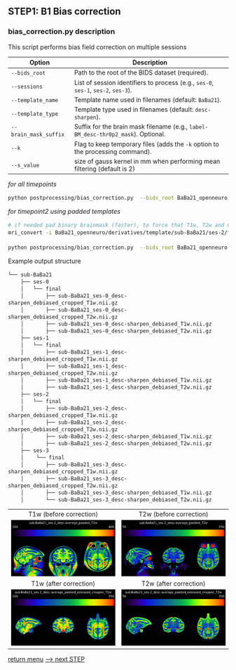 ## STEP1: B1 Bias correction

### bias_correction.py description

This script performs bias field correction on multiple sessions

| Option                | Description                                                                        |
| --------------------- |------------------------------------------------------------------------------------|
| `--bids_root`         | Path to the root of the BIDS dataset (required).                                   |
| `--sessions`          | List of session identifiers to process (e.g., `ses-0`, `ses-1`, `ses-2`, `ses-3`). |
| `--template_name`     | Template name used in filenames (default: `BaBa21`).                               |
| `--template_type`     | Template type used in filenames (default: `desc-sharpen`).                         |
| `--brain_mask_suffix` | Suffix for the brain mask filename (e.g., `label-BM_desc-thr0p2_mask`). Optional.         |
| `--k`                 | Flag to keep temporary files (adds the `-k` option to the processing command).     |
| `--s_value`           | size of gauss kernel in mm when performing mean filtering (default is 2)           |

_for all timepoints_
```bash
python postprocessing/bias_correction.py  --bids_root BaBa21_openneuro --sessions ses-0 ses-1 ses-2 ses-3
```

_for timepoint2 using padded templates_
```bash
# if needed pad binary brainmask (faster), to force that T1w, T2w and mask to have the same dimensions (else regenerate TPM using padded T1w as target)
mri_convert -i BaBa21_openneuro/derivatives/template/sub-BaBa21/ses-2/final/sub-BaBa21_ses-2_label-BM_desc-thr0p2_mask.nii.gz -o BaBa21_openneuro/derivatives/template/sub-BaBa21/ses-2/final/sub-BaBa21_ses-2_label-BM_desc-thr0p2_padded_mask.nii.gz -rl BaBa21_openneuro/derivatives/template/sub-BaBa21/ses-2/final/sub-BaBa21_ses-2_desc-average_padded_T1w.nii.gz 

python postprocessing/bias_correction.py  --bids_root BaBa21_openneuro --template_type desc-average_padded --brain_mask_suffix label-BM_desc-thr0p2_padded_mask --sessions ses-2
```

Example output structure
```
└── sub-BaBa21
    ├── ses-0
    │   └── final
    │       ├── sub-BaBa21_ses-0_desc-sharpen_debiased_cropped_T1w.nii.gz
    │       ├── sub-BaBa21_ses-0_desc-sharpen_debiased_cropped_T2w.nii.gz
    │       ├── sub-BaBa21_ses-0_desc-sharpen_debiased_T1w.nii.gz
    │       ├── sub-BaBa21_ses-0_desc-sharpen_debiased_T2w.nii.gz
    ├── ses-1
    │   └── final
    │       ├── sub-BaBa21_ses-1_desc-sharpen_debiased_cropped_T1w.nii.gz
    │       ├── sub-BaBa21_ses-1_desc-sharpen_debiased_cropped_T2w.nii.gz
    │       ├── sub-BaBa21_ses-1_desc-sharpen_debiased_T1w.nii.gz
    │       ├── sub-BaBa21_ses-1_desc-sharpen_debiased_T2w.nii.gz
    ├── ses-2
    │   └── final
    │       ├── sub-BaBa21_ses-2_desc-sharpen_debiased_cropped_T1w.nii.gz
    │       ├── sub-BaBa21_ses-2_desc-sharpen_debiased_cropped_T2w.nii.gz
    │       ├── sub-BaBa21_ses-2_desc-sharpen_debiased_T1w.nii.gz
    │       ├── sub-BaBa21_ses-2_desc-sharpen_debiased_T2w.nii.gz
    ├── ses-3
    │    └── final
    │       ├── sub-BaBa21_ses-3_desc-sharpen_debiased_cropped_T1w.nii.gz
    │       ├── sub-BaBa21_ses-3_desc-sharpen_debiased_cropped_T2w.nii.gz
    │       ├── sub-BaBa21_ses-3_desc-sharpen_debiased_T1w.nii.gz
    │       └── sub-BaBa21_ses-3_desc-sharpen_debiased_T2w.nii.gz
```
<table>

<tr> 
    <td align="center">T1w (before correction) </td> 
    <td align="center">T2w (before correction) </td> 
</tr>
<tr>
    <td align="center">
    <img src="https://github.com/arnaudletroter/BABACOOL/blob/main/images/ses-2_padded_T1w.png" width="400" />
    </td>
    <td align="center">
    <img src="https://github.com/arnaudletroter/BABACOOL/blob/main/images/ses-2_padded_T2w.png" width="400" />
    </td>
</tr>
<tr> 
    <td align="center">T1w (after correction) </td> 
    <td align="center">T2w (after correction) </td> 
</tr>
<tr>
    <td align="center">
    <img src="https://github.com/arnaudletroter/BABACOOL/blob/main/images/ses-2_padded_debiased_cropped_T1w.png" width="400" />
    </td>
    <td align="center">
    <img src="https://github.com/arnaudletroter/BABACOOL/blob/main/images/ses-2_padded_debiased_cropped_T2w.png" width="400" />
    </td>
</tr>
</table>

[return menu](../pipeline4D.md) [--> next STEP](../postprocessing/hist_normalization.md)